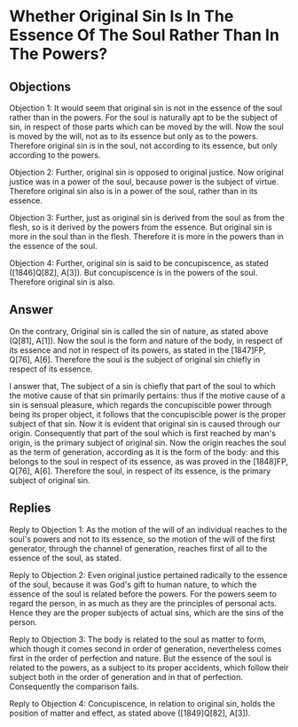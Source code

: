 # Whether Original Sin Is In The Essence Of The Soul Rather Than In The Powers?

## Objections

Objection 1: It would seem that original sin is not in the essence of the soul rather than in the powers. For the soul is naturally apt to be the subject of sin, in respect of those parts which can be moved by the will. Now the soul is moved by the will, not as to its essence but only as to the powers. Therefore original sin is in the soul, not according to its essence, but only according to the powers.

Objection 2: Further, original sin is opposed to original justice. Now original justice was in a power of the soul, because power is the subject of virtue. Therefore original sin also is in a power of the soul, rather than in its essence.

Objection 3: Further, just as original sin is derived from the soul as from the flesh, so is it derived by the powers from the essence. But original sin is more in the soul than in the flesh. Therefore it is more in the powers than in the essence of the soul.

Objection 4: Further, original sin is said to be concupiscence, as stated ([1846]Q[82], A[3]). But concupiscence is in the powers of the soul. Therefore original sin is also.

## Answer

On the contrary, Original sin is called the sin of nature, as stated above (Q[81], A[1]). Now the soul is the form and nature of the body, in respect of its essence and not in respect of its powers, as stated in the [1847]FP, Q[76], A[6]. Therefore the soul is the subject of original sin chiefly in respect of its essence.

I answer that, The subject of a sin is chiefly that part of the soul to which the motive cause of that sin primarily pertains: thus if the motive cause of a sin is sensual pleasure, which regards the concupiscible power through being its proper object, it follows that the concupiscible power is the proper subject of that sin. Now it is evident that original sin is caused through our origin. Consequently that part of the soul which is first reached by man's origin, is the primary subject of original sin. Now the origin reaches the soul as the term of generation, according as it is the form of the body: and this belongs to the soul in respect of its essence, as was proved in the [1848]FP, Q[76], A[6]. Therefore the soul, in respect of its essence, is the primary subject of original sin.

## Replies

Reply to Objection 1: As the motion of the will of an individual reaches to the soul's powers and not to its essence, so the motion of the will of the first generator, through the channel of generation, reaches first of all to the essence of the soul, as stated.

Reply to Objection 2: Even original justice pertained radically to the essence of the soul, because it was God's gift to human nature, to which the essence of the soul is related before the powers. For the powers seem to regard the person, in as much as they are the principles of personal acts. Hence they are the proper subjects of actual sins, which are the sins of the person.

Reply to Objection 3: The body is related to the soul as matter to form, which though it comes second in order of generation, nevertheless comes first in the order of perfection and nature. But the essence of the soul is related to the powers, as a subject to its proper accidents, which follow their subject both in the order of generation and in that of perfection. Consequently the comparison fails.

Reply to Objection 4: Concupiscence, in relation to original sin, holds the position of matter and effect, as stated above ([1849]Q[82], A[3]).